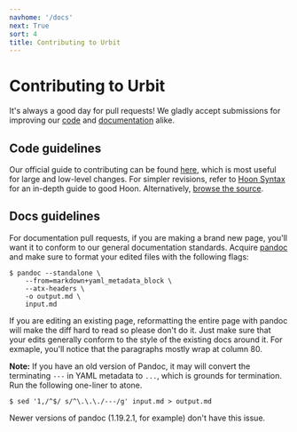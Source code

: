```yaml
---
navhome: '/docs'
next: True
sort: 4
title: Contributing to Urbit
---
```


# Contributing to Urbit

It's always a good day for pull requests! We gladly accept submissions
for improving our [code](https://github.com/urbit/urbit/) and
[documentation](https://github.com/urbit/docs/) alike.

## Code guidelines

Our official guide to contributing can be found
[here](https://github.com/urbit/urbit/blob/master/CONTRIBUTING.md),
which is most useful for large and low-level changes. For simpler
revisions, refer to [Hoon Syntax](../../hoon/syntax) for an in-depth guide to
good Hoon. Alternatively, [browse the
source](https://github.com/urbit/arvo/blob/master/arvo/hoon.hoon).

## Docs guidelines

For documentation pull requests, if you are making a brand new page, you'll want
it to conform to our general documentation standards. Acquire [pandoc](http://pandoc.org)
and make sure to format your edited files with the following flags:

    $ pandoc --standalone \
        --from=markdown+yaml_metadata_block \
        --atx-headers \
        -o output.md \
        input.md

If you are editing an existing page, reformatting the entire page with pandoc
will make the diff hard to read so please don't do it. Just make sure that your
edits generally conform to the style of the existing docs around it. For exmaple,
you'll notice that the paragraphs mostly wrap at column 80.

**Note:** If you have an old version of Pandoc, it may will convert the
terminating `---` in YAML metadata to `...`, which is grounds for termination.
Run the following one-liner to atone.

    $ sed '1,/^$/ s/^\.\.\./---/g' input.md > output.md

Newer versions of pandoc (1.19.2.1, for example) don't have this issue.
